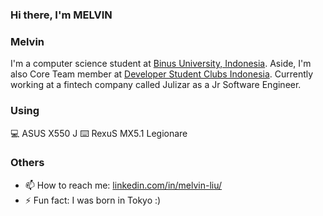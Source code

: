 ### Hi there, I'm MELVIN

<!--
**melvnl/melvnl** is a ✨ _special_ ✨ repository because its `README.md` (this file) appears on your GitHub profile. -->
### Melvin
I'm a computer science student at [Binus University, Indonesia](https://www.instagram.com/binusuniversityofficial/). Aside, I'm also Core Team member at [Developer Student Clubs Indonesia](https://dsc.community.dev/binus-university-anggrek-campus/). Currently working at a fintech company called Julizar as a Jr Software Engineer.

### Using
💻 ASUS X550 J 
⌨️ RexuS MX5.1 Legionare


### Others
- 📫 How to reach me: [linkedin.com/in/melvin-liu/](https://www.linkedin.com/in/melvin-liu/)
- ⚡ Fun fact: I was born in Tokyo :)
